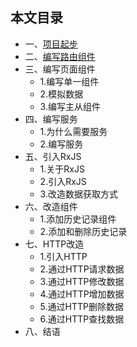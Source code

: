 ## 本文目录
* 一、[项目起步](https://github.com/pingan8787/Leo-JavaScript/blob/master/Angular/books%E9%A1%B9%E7%9B%AEdemo/angular_books_1.md)
* 二、[编写路由组件](https://github.com/pingan8787/Leo-JavaScript/blob/master/Angular/books%E9%A1%B9%E7%9B%AEdemo/angular_books_1.md)
* 三、编写页面组件   
  * 1.编写单一组件
  * 2.模拟数据
  * 3.编写主从组件
* 四、编写服务
  * 1.为什么需要服务
  * 2.编写服务
* 五、引入RxJS
  * 1.关于RxJS
  * 2.引入RxJS
  * 3.改造数据获取方式
* 六、改造组件
  * 1.添加历史记录组件
  * 2.添加和删除历史记录
* 七、HTTP改造
  * 1.引入HTTP
  * 2.通过HTTP请求数据
  * 3.通过HTTP修改数据
  * 4.通过HTTP增加数据
  * 5.通过HTTP删除数据
  * 6.通过HTTP查找数据
* 八、结语


